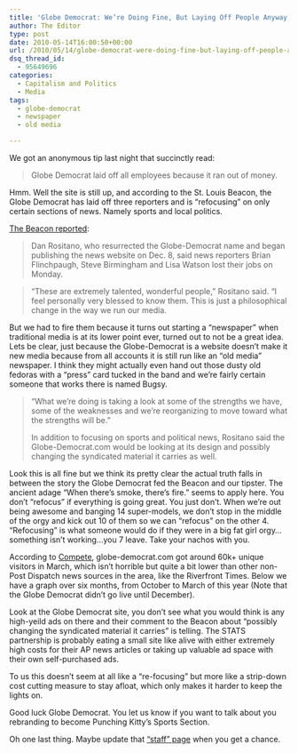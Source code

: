 ```yaml
---
title: 'Globe Democrat: We’re Doing Fine, But Laying Off People Anyway'
author: The Editor
type: post
date: 2010-05-14T16:00:50+00:00
url: /2010/05/14/globe-democrat-were-doing-fine-but-laying-off-people-anyway/
dsq_thread_id:
  - 95649696
categories:
  - Capitalism and Politics
  - Media
tags:
  - globe-democrat
  - newspaper
  - old media

---
```

We got an anonymous tip last night that succinctly read:

> Globe Democrat laid off all employees because it ran out of money.

Hmm. Well the site is still up, and according to the St. Louis Beacon, the Globe Democrat has laid off three reporters and is &#8220;refocusing&#8221; on only certain sections of news. Namely sports and local politics.

<a href="http://www.stlbeacon.org/content/view/102381/143/" target="_blank">The Beacon reported</a>:

> Dan Rositano, who resurrected the Globe-Democrat name and began publishing the news website on Dec. 8, said news reporters Brian Flinchpaugh, Steve Birmingham and Lisa Watson lost their jobs on Monday.

> &#8220;These are extremely talented, wonderful people,&#8221; Rositano said. &#8220;I feel personally very blessed to know them. This is just a philosophical change in the way we run our media.

But we had to fire them because it turns out starting a &#8220;newspaper&#8221; when traditional media is at its lower point ever, turned out to not be a great idea. Lets be clear, just because the Globe-Democrat is a website doesn&#8217;t make it new media because from all accounts it is still run like an &#8220;old media&#8221; newspaper. I think they might actually even hand out those dusty old fedoras with a &#8220;press&#8221; card tucked in the band and we&#8217;re fairly certain someone that works there is named Bugsy.

> &#8220;What we&#8217;re doing is taking a look at some of the strengths we have, some of the weaknesses and we&#8217;re reorganizing to move toward what the strengths will be.&#8221;
> 
> In addition to focusing on sports and political news, Rositano said the Globe-Democrat.com would be looking at its design and possibly changing the syndicated material it carries as well.

Look this is all fine but we think its pretty clear the actual truth falls in between the story the Globe Democrat fed the Beacon and our tipster. The ancient adage &#8220;When there&#8217;s smoke, there&#8217;s fire.&#8221; seems to apply here. You don&#8217;t &#8220;refocus&#8221; if everything is going great. You just don&#8217;t. When we&#8217;re out being awesome and banging 14 super-models, we don&#8217;t stop in the middle of the orgy and kick out 10 of them so we can &#8220;refocus&#8221; on the other 4. &#8220;Refocusing&#8221; is what someone would do if they were in a big fat girl orgy&#8230;something isn&#8217;t working&#8230;you 7 leave. Take your nachos with you.

According to <a href="http://siteanalytics.compete.com/globe-democrat.com+stlbeacon.org+riverfronttimes.com/" target="_blank">Compete</a>, globe-democrat.com got around 60k+ unique visitors in March, which isn&#8217;t horrible but quite a bit lower than other non-Post Dispatch news sources in the area, like the Riverfront Times. Below we have a graph over six months, from October to March of this year (Note that the Globe Democrat didn&#8217;t go live until December).

<p style="text-align: left;">
  <a rel="attachment wp-att-4532" href="http://punchingkitty.com/2010/05/14/globe-democrat-were-doing-fine-but-laying-off-people-anyway/screen-shot-2010-05-13-at-11-12-34-pm/"><img class="aligncenter size-full wp-image-4532" title="Screen shot 2010-05-13 at 11.12.34 PM" src="http://punchingkitty.com/wp-content/uploads/2010/05/Screen-shot-2010-05-13-at-11.12.34-PM.png?filter=resize&w=585" alt="" /></a>Look at the Globe Democrat site, you don&#8217;t see what you would think is any high-yeild ads on there and their comment to the Beacon about &#8220;possibly changing the syndicated material it carries&#8221; is telling. The STATS partnership is probably eating a small site like alive with either extremely high costs for their AP news articles or taking up valuable ad space with their own self-purchased ads.
</p>

<p style="text-align: left;">
  To us this doesn&#8217;t seem at all like a &#8220;re-focusing&#8221; but more like a strip-down cost cutting measure to stay afloat, which only makes it harder to keep the lights on.
</p>

<p style="text-align: left;">
  Good luck Globe Democrat. You let us know if you want to talk about you rebranding to become Punching Kitty&#8217;s Sports Section.
</p>

<p style="text-align: left;">
  Oh one last thing. Maybe update that <a href="http://www.globe-democrat.com/staff/" target="_blank">&#8220;staff&#8221; page</a> when you get a chance.
</p>